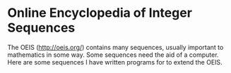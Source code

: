 # Online Encyclopedia of Integer Sequences

The OEIS (http://oeis.org/) contains many sequences, usually important to mathematics in some way. Some sequences need the aid of a computer. Here are some sequences I have written programs for to extend the OEIS.
